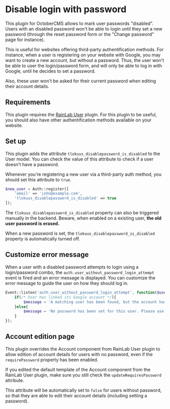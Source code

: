 # Disable login with password

This plugin for OctoberCMS allows to mark user passwords "disabled".
Users with an disabled password won't be able to login until they set a new password (through the reset password form or the "Change password" page for instance).

This is useful for websites offering third-party authentification methods. For instance, when a user is registering on your website with Google, you may want to create a new account, but without a password. Thus, the user won't be able to user the login/password form, and will only be able to log in with Google, until he decides to set a password.

Also, these user won't be asked for their current password when editing their account details.

## Requirements

This plugin requires the [RainLab User](https://octobercms.com/plugin/rainlab-user) plugin.
For this plugin to be useful, you should also have other authentification methods available on your website.

## Set up

This plugin adds the attribute `tlokuus_disablepassword_is_disabled` to the User model. You can check the value of this attribute to check if a user doesn't have a password.

Whenever you're registering a new user via a third-party auth method, you should set this attribute to `true`.

```php
$new_user = Auth::register([
    'email' => 'john@example.com',
    'tlokuus_disablepassword_is_disabled' => true
]);
```

The `tlokuus_disablepassword_is_disabled` property can also be triggered manually in the backend. Beware, when enabled on a existing user, **the old user password is erased.**

When a new password is set, the `tlokuus_disablepassword_is_disabled` property is automatically turned off.

## Customize error message

When a user with a disabled password attempts to login using a login/password combo, the `auth.user_without_password_login_attempt` event is fired and an error message is displayed. You can customize the error message to guide the user on how they should log in.

```php
Event::listen('auth.user_without_password_login_attempt', function($user, &$message){
    if(/* User has linked its Google account */){
        $message = 'A matching user has been found, but the account has been created with Google. Please use your Google account to login.';
    }else{
        $message = 'No password has been set for this user. Please use the Forgot password feature.';
    }
});
```

## Account edition page

This plugin overrides the Account component from RainLab User plugin to allow edition of account details for users with no password, even if the `requirePassword` property has been enabled.

If you edited the default template of the Account component from the RainLab User plugin, make sure you still check the `updateRequiresPassword` attribute.

This attribute will be automatically set to `false` for users without password, so that they are able to edit their account details (including setting a password).
